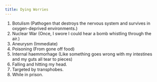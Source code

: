 ```yaml
---
title: Dying Worries
---
```

1. Botulism (Pathogen that destroys the nervous system and survives in oxygen-deprived environments.)
2. Nuclear War (Once, I swore I could hear a bomb whistling through the air.)
3. Aneurysm (Immediate)
4. Poisoning (From gone off food)
5. Internal haemmorhage (Like something goes wrong with my intestines and my guts all tear to pieces)
6. Falling and hitting my head.
7. Targeted by transphobes.
8. While in prison.